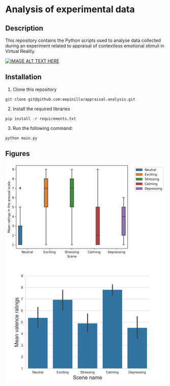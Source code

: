 # Analysis of experimental data

## Description
This repository contains the Python scripts used to analyse data collected during an experiment related to appraisal of contextless emotional stimuli in Virtual Reality.

[![IMAGE ALT TEXT HERE](https://img.youtube.com/vi/YOUTUBE_VIDEO_ID_HERE/0.jpg)](https://www.youtube.com/watch?v=VNLhIXD1SfM)

## Installation
1. Clone this repository
```
git clone git@github.com:aepinilla/appraisal-analysis.git
```
2. Install the required libraries
```
pip install -r requirements.txt
```
3. Run the following command:
```
python main.py
```

## Figures
![alt text](https://github.com/aepinilla/appraisal-analysis/blob/master/figures/gif/boxplots.gif)
![alt text](https://github.com/aepinilla/appraisal-analysis/blob/master/figures/gif/barplots.gif)

